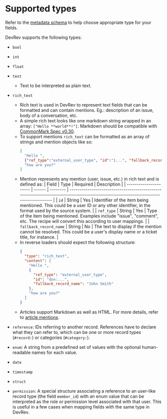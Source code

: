 # Supported types 

Refer to the [metadata schema](../external_domain_metadata_schema.json) to help choose appropriate type for your fields.

DevRev supports the following types:

- `bool`

- `int`

- `float`

- `text`
  - Text to be interpreted as plain text.

- `rich_text`
  - Rich text is used in DevRev to represent text fields that can be formatted and can contain mentions. Eg.: description of an issue, body of a conversation, etc.
  - A simple rich text looks like one markdown string wrapped in an array: `["Hello **world**!"]`.
    Markdown should be compatible with [CommonMark Spec v0.30](https://spec.commonmark.org/0.30).
  - To support mentions `rich_text` can be formatted as an array of strings and mention objects like so:  
    ```json
    [
      "Hello ", 
      {"ref_type":"external_user_type", "id":"1...", "fallback_record_name": "John Smith"}, 
      "how are you?"
    ]
    ```
  - Mention represents any mention (user, issue, etc.) in rich text and is defined as:
      | Field                  | Type   | Required | Description                                                                                                                          |
      | ---------------------- | ------ | -------- | ------------------------------------------------------------------------------------------------------------------------------------ |
      | `id`                   | String | Yes      | Identifier of the item being mentioned. This could be a user ID or any other identifier, in the format used by the source system.    |
      | `ref_type`             | String | Yes      | Type of the item being mentioned. Examples include "issue", "comment", etc. The recipe will convert this according to user mappings. |
      | `fallback_record_name` | String | No       | The text to display if the mention cannot be resolved. This could be a user's display name or a ticket title, for instance.          |
  - In reverse loaders should expect the following structure:
    ```json
    {
      "type": "rich_text",
      "content": [
        "Hello ",
        {
          "ref_type": "external_user_type",
          "id": "don:...",
          "fallback_record_name": "John Smith"
        },
        "how are you?"
      ]
    }
    ```
  - Articles support Markdown as well as HTML. For more details, refer to [article mentions](./importing_articles.md).

- `reference`: IDs referring to another record. References have to declare what they can refer to,
  which can be one or more record types (`#record:`) or categories (`#category:`).

- `enum`: A string from a predefined set of values with the optional human-readable names for each value.

- `date`

- `timestamp`

- `struct`

- `permission`: A special structure associating a reference to an user-like record type (the field `member_id`) with an enum value that can be interpreted as the role or permission level associated with that user. This is useful in a few cases when mapping fields with the same type in DevRev.
